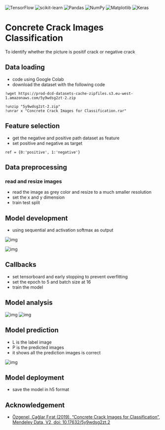 ![TensorFlow](https://img.shields.io/badge/TensorFlow-%23FF6F00.svg?style=for-the-badge&logo=TensorFlow&logoColor=white)
![scikit-learn](https://img.shields.io/badge/scikit--learn-%23F7931E.svg?style=for-the-badge&logo=scikit-learn&logoColor=white)
![Pandas](https://img.shields.io/badge/pandas-%23150458.svg?style=for-the-badge&logo=pandas&logoColor=white)
![NumPy](https://img.shields.io/badge/numpy-%23013243.svg?style=for-the-badge&logo=numpy&logoColor=white)
![Matplotlib](https://img.shields.io/badge/Matplotlib-%23ffffff.svg?style=for-the-badge&logo=Matplotlib&logoColor=black)
![Keras](https://img.shields.io/badge/Keras-%23D00000.svg?style=for-the-badge&logo=Keras&logoColor=white)

# Concrete Crack Images Classification
 To identify whether the picture is positif crack or negative crack

## Data loading
- code using Google Colab
- download the dataset with the following code

```
!wget https://prod-dcd-datasets-cache-zipfiles.s3.eu-west-1.amazonaws.com/5y9wdsg2zt-2.zip

!unzip "5y9wdsg2zt-2.zip" 
!unrar x "Concrete Crack Images for Classification.rar"
```

## Feature selection
- get the negative and positive path dataset as feature
- set positive and negative as target 

`ref = {0:'positive', 1:'negative'}`

## Data preprocessing
### read and resize images
- read the image as grey color and resize to a much smaller resolution
- set the x and y dimension
- train test split

## Model development
- using sequential and activation softmax as output

![img](/model.png)

![img](/model_training.png)

## Callbacks
 - set tensorboard and early stopping to prevent overfitting
 - set the epoch to 5 and batch size at 16
 - train the model
 
 ## Model analysis
 ![img](/model_analysis.png)
 ![img](/accuracy.png)
 
 ## Model prediction
 - L is the label image
 - P is the predicted images
 - it shows all the prediction images is correct
 
 ![img](/predicted_image.png)
 
 ## Model deployment
 - save the model in h5 format

## Acknowledgement
- [Özgenel, Çağlar Fırat (2019), “Concrete Crack Images for Classification”, Mendeley Data, V2, doi: 10.17632/5y9wdsg2zt.2](https://data.mendeley.com/datasets/5y9wdsg2zt/2)

